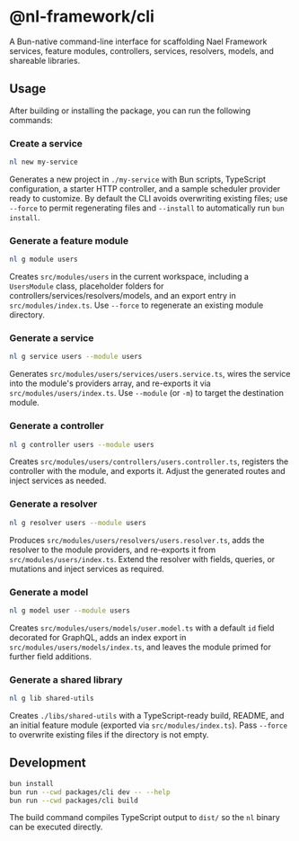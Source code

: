 # @nl-framework/cli

A Bun-native command-line interface for scaffolding Nael Framework services, feature modules, controllers, services, resolvers, models, and shareable libraries.

## Usage

After building or installing the package, you can run the following commands:

### Create a service

```bash
nl new my-service
```

Generates a new project in `./my-service` with Bun scripts, TypeScript configuration, a starter HTTP controller, and a sample scheduler provider ready to customize. By default the CLI avoids overwriting existing files; use `--force` to permit regenerating files and `--install` to automatically run `bun install`.

### Generate a feature module

```bash
nl g module users
```

Creates `src/modules/users` in the current workspace, including a `UsersModule` class, placeholder folders for controllers/services/resolvers/models, and an export entry in `src/modules/index.ts`. Use `--force` to regenerate an existing module directory.

### Generate a service

```bash
nl g service users --module users
```

Generates `src/modules/users/services/users.service.ts`, wires the service into the module's providers array, and re-exports it via `src/modules/users/index.ts`. Use `--module` (or `-m`) to target the destination module.

### Generate a controller

```bash
nl g controller users --module users
```

Creates `src/modules/users/controllers/users.controller.ts`, registers the controller with the module, and exports it. Adjust the generated routes and inject services as needed.

### Generate a resolver

```bash
nl g resolver users --module users
```

Produces `src/modules/users/resolvers/users.resolver.ts`, adds the resolver to the module providers, and re-exports it from `src/modules/users/index.ts`. Extend the resolver with fields, queries, or mutations and inject services as required.

### Generate a model

```bash
nl g model user --module users
```

Creates `src/modules/users/models/user.model.ts` with a default `id` field decorated for GraphQL, adds an index export in `src/modules/users/models/index.ts`, and leaves the module primed for further field additions.

### Generate a shared library

```bash
nl g lib shared-utils
```

Creates `./libs/shared-utils` with a TypeScript-ready build, README, and an initial feature module (exported via `src/modules/index.ts`). Pass `--force` to overwrite existing files if the directory is not empty.

## Development

```bash
bun install
bun run --cwd packages/cli dev -- --help
bun run --cwd packages/cli build
```

The build command compiles TypeScript output to `dist/` so the `nl` binary can be executed directly.
